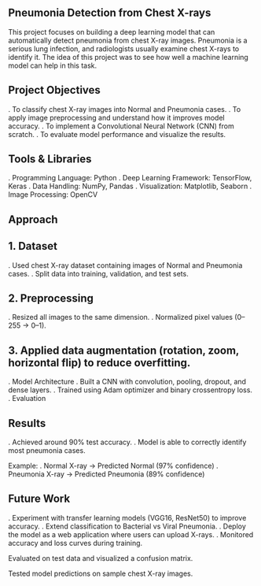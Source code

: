 ## Pneumonia Detection from Chest X-rays
This project focuses on building a deep learning model that can automatically detect pneumonia from chest X-ray images. Pneumonia is a serious lung infection, and radiologists usually examine chest X-rays to identify it. The idea of this project was to see how well a machine learning model can help in this task.

 ## Project Objectives

. To classify chest X-ray images into Normal and Pneumonia cases.
. To apply image preprocessing and understand how it improves model accuracy.
. To implement a Convolutional Neural Network (CNN) from scratch.
. To evaluate model performance and visualize the results.

 ## Tools & Libraries

. Programming Language: Python
. Deep Learning Framework: TensorFlow, Keras
. Data Handling: NumPy, Pandas
. Visualization: Matplotlib, Seaborn
. Image Processing: OpenCV

## Approach

## 1. Dataset
. Used chest X-ray dataset containing images of Normal and Pneumonia cases.
. Split data into training, validation, and test sets.

## 2. Preprocessing
. Resized all images to the same dimension.
. Normalized pixel values (0–255 → 0–1).

## 3. Applied data augmentation (rotation, zoom, horizontal flip) to reduce overfitting.
. Model Architecture
. Built a CNN with convolution, pooling, dropout, and dense layers.
. Trained using Adam optimizer and binary crossentropy loss.
. Evaluation

## Results

. Achieved around 90% test accuracy.
. Model is able to correctly identify most pneumonia cases.

Example:
 . Normal X-ray → Predicted Normal (97% confidence)
 . Pneumonia X-ray → Predicted Pneumonia (89% confidence)

## Future Work

. Experiment with transfer learning models (VGG16, ResNet50) to improve accuracy.
. Extend classification to Bacterial vs Viral Pneumonia.
. Deploy the model as a web application where users can upload X-rays.
. Monitored accuracy and loss curves during training.

Evaluated on test data and visualized a confusion matrix.

Tested model predictions on sample chest X-ray images.
